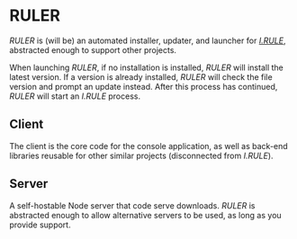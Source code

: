 # RULER
_RULER_ is (will be) an automated installer, updater, and launcher for [_I.RULE_](https://doctorhummer.itch.io/irule), abstracted enough to support other projects.

When launching _RULER_, if no installation is installed, _RULER_ will install the latest version. If a version is already installed, _RULER_ will check the file version and prompt an update instead. After this process has continued, _RULER_ will start an _I.RULE_ process.

## Client
The client is the core code for the console application, as well as back-end libraries reusable for other similar projects (disconnected from _I.RULE_).

## Server
A self-hostable Node server that code serve downloads. _RULER_ is abstracted enough to allow alternative servers to be used, as long as you provide support.